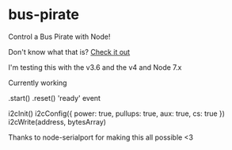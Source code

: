 # bus-pirate

Control a Bus Pirate with Node!

Don't know what that is? [Check it out](http://dangerousprototypes.com/docs/Bus_Pirate)

I'm testing this with the v3.6 and the v4 and Node 7.x

Currently working

.start()
.reset()
'ready' event

i2cInit()
i2cConfig({
  power: true,
  pullups: true,
  aux: true,
  cs: true
})
i2cWrite(address, bytesArray)

Thanks to node-serialport for making this all possible <3 